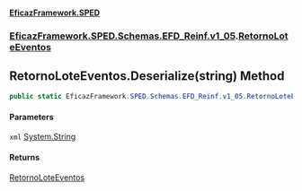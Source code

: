 #### [EficazFramework.SPED](EficazFrameworkSPED.md 'EficazFramework SPED')
### [EficazFramework.SPED.Schemas.EFD_Reinf.v1_05](EficazFramework.SPED.Schemas.EFD_Reinf.v1_05.md 'EficazFramework.SPED.Schemas.EFD_Reinf.v1_05').[RetornoLoteEventos](EficazFramework.SPED.Schemas.EFD_Reinf.v1_05/RetornoLoteEventos.md 'EficazFramework.SPED.Schemas.EFD_Reinf.v1_05.RetornoLoteEventos')

## RetornoLoteEventos.Deserialize(string) Method

```csharp
public static EficazFramework.SPED.Schemas.EFD_Reinf.v1_05.RetornoLoteEventos Deserialize(string xml);
```
#### Parameters

<a name='EficazFramework.SPED.Schemas.EFD_Reinf.v1_05.RetornoLoteEventos.Deserialize(string).xml'></a>

`xml` [System.String](https://docs.microsoft.com/en-us/dotnet/api/System.String 'System.String')

#### Returns
[RetornoLoteEventos](EficazFramework.SPED.Schemas.EFD_Reinf.v1_05/RetornoLoteEventos.md 'EficazFramework.SPED.Schemas.EFD_Reinf.v1_05.RetornoLoteEventos')